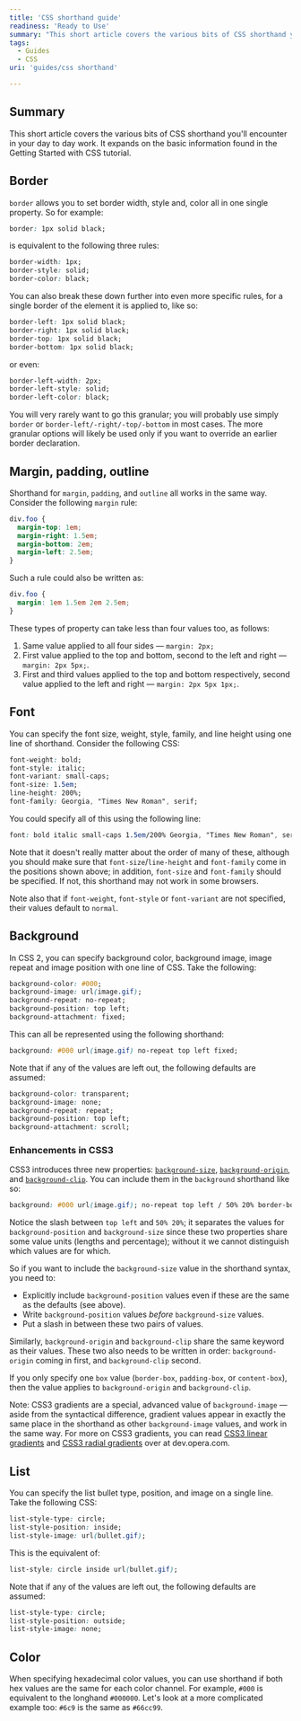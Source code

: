 ```yaml
---
title: 'CSS shorthand guide'
readiness: 'Ready to Use'
summary: "This short article covers the various bits of CSS shorthand you'll encounter in your day to day work. It expands on the basic information found in the \nGetting Started with CSS tutorial.\n"
tags:
  - Guides
  - CSS
uri: 'guides/css shorthand'

---
```

## Summary

This short article covers the various bits of CSS shorthand you'll encounter in your day to day work. It expands on the basic information found in the Getting Started with CSS tutorial.

## Border

`border` allows you to set border width, style and, color all in one single property. So for example:

``` css
border: 1px solid black;
```

 is equivalent to the following three rules:

``` css
border-width: 1px;
border-style: solid;
border-color: black;
```

 You can also break these down further into even more specific rules, for a single border of the element it is applied to, like so:

``` css
border-left: 1px solid black;
border-right: 1px solid black;
border-top: 1px solid black;
border-bottom: 1px solid black;
```

 or even:

``` css
border-left-width: 2px;
border-left-style: solid;
border-left-color: black;
```

 You will very rarely want to go this granular; you will probably use simply `border` or `border-left/-right/-top/-bottom` in most cases. The more granular options will likely be used only if you want to override an earlier border declaration.

## Margin, padding, outline

Shorthand for `margin`, `padding`, and `outline` all works in the same way. Consider the following `margin` rule:

``` css
div.foo {
  margin-top: 1em;
  margin-right: 1.5em;
  margin-bottom: 2em;
  margin-left: 2.5em;
}
```

 Such a rule could also be written as:

``` css
div.foo {
  margin: 1em 1.5em 2em 2.5em;
}
```

 These types of property can take less than four values too, as follows:

1.  Same value applied to all four sides — `margin: 2px;`
2.  First value applied to the top and bottom, second to the left and right — `margin: 2px 5px;`.
3.  First and third values applied to the top and bottom respectively, second value applied to the left and right — `margin: 2px 5px 1px;`.

## Font

You can specify the font size, weight, style, family, and line height using one line of shorthand. Consider the following CSS:

``` css
font-weight: bold;
font-style: italic;
font-variant: small-caps;
font-size: 1.5em;
line-height: 200%;
font-family: Georgia, "Times New Roman", serif;
```

 You could specify all of this using the following line:

``` css
font: bold italic small-caps 1.5em/200% Georgia, "Times New Roman", serif;
```

 Note that it doesn't really matter about the order of many of these, although you should make sure that `font-size`/`line-height` and `font-family` come in the positions shown above; in addition, `font-size` and `font-family` should be specified. If not, this shorthand may not work in some browsers.

Note also that if `font-weight`, `font-style` or `font-variant` are not specified, their values default to `normal`.

## Background

In CSS 2, you can specify background color, background image, image repeat and image position with one line of CSS. Take the following:

``` css
background-color: #000;
background-image: url(image.gif);
background-repeat: no-repeat;
background-position: top left;
background-attachment: fixed;
```

 This can all be represented using the following shorthand:

``` css
background: #000 url(image.gif) no-repeat top left fixed;
```

 Note that if any of the values are left out, the following defaults are assumed:

``` css
background-color: transparent;
background-image: none;
background-repeat: repeat;
background-position: top left;
background-attachment: scroll;
```

### Enhancements in CSS3

CSS3 introduces three new properties: [`background-size`](http://www.w3.org/TR/css3-background/#the-background-size), [`background-origin`](http://www.w3.org/TR/css3-background/#the-background-origin), and [`background-clip`](http://www.w3.org/TR/css3-background/#the-background-clip). You can include them in the `background` shorthand like so:

``` css
background: #000 url(image.gif); no-repeat top left / 50% 20% border-box content-box;
```

 Notice the slash between `top left` and `50% 20%`; it separates the values for `background-position` and `background-size` since these two properties share some value units (lengths and percentage); without it we cannot distinguish which values are for which.

So if you want to include the `background-size` value in the shorthand syntax, you need to:

-   Explicitly include `background-position` values even if these are the same as the defaults (see above).
-   Write `background-position` values *before* `background-size` values.
-   Put a slash in between these two pairs of values.

Similarly, `background-origin` and `background-clip` share the same keyword as their values. These two also needs to be written in order: `background-origin` coming in first, and `background-clip` second.

If you only specify one `box` value (`border-box`, `padding-box`, or `content-box`), then the value applies to `background-origin` and `background-clip`.

Note: CSS3 gradients are a special, advanced value of `background-image` — aside from the syntactical difference, gradient values appear in exactly the same place in the shorthand as other `background-image` values, and work in the same way. For more on CSS3 gradients, you can read [CSS3 linear gradients](http://dev.opera.com/articles/view/css3-linear-gradients) and [CSS3 radial gradients](http://dev.opera.com/articles/view/css3-radial-gradients/) over at dev.opera.com.

## List

You can specify the list bullet type, position, and image on a single line. Take the following CSS:

``` css
list-style-type: circle;
list-style-position: inside;
list-style-image: url(bullet.gif);
```

 This is the equivalent of:

``` css
list-style: circle inside url(bullet.gif);
```

 Note that if any of the values are left out, the following defaults are assumed:

``` css
list-style-type: circle;
list-style-position: outside;
list-style-image: none;
```

## Color

When specifying hexadecimal color values, you can use shorthand if both hex values are the same for each color channel. For example, `#000` is equivalent to the longhand `#000000`. Let's look at a more complicated example too: `#6c9` is the same as `#66cc99`.
